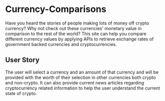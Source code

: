 # Currency-Comparisons
Have you heard the stories of people making lots of money off crypto currency? Why not check out these currencies' monetary value in comparison to the rest of the world?
This site can help you compare different currency values by applying APIs to retrieve exchange rates of government backed currencies and cryptocurrencies.


## User Story

The user will select a currency and an amount of that currency and will be provided with the worth of their selection in other currencies both crypto and non-crypto. 
 It can also provide current news articles regarding cryptocurrency related information to help the user understand the current state of crypto. 
